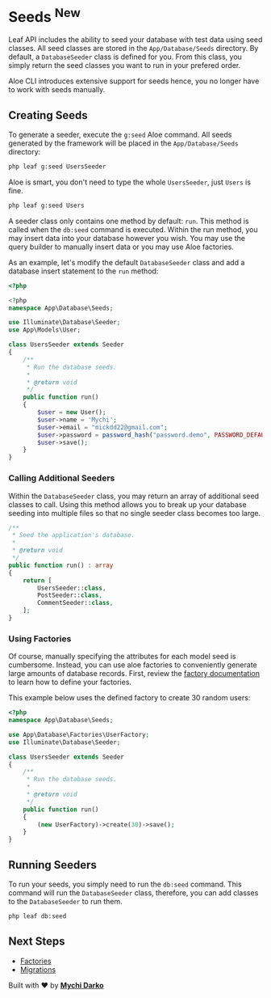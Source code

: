 # Seeds <sup class="new-tag-1">New</sup>

Leaf API includes the ability to seed your database with test data using seed classes. All seed classes are stored in the `App/Database/Seeds` directory. By default, a `DatabaseSeeder` class is defined for you. From this class, you simply return the seed classes you want to run in your prefered order.

<p class="alert -warning">
  Aloe CLI introduces extensive support for seeds hence, you no longer have to work with seeds manually.
</p>

## Creating Seeds

To generate a seeder, execute the `g:seed` Aloe command. All seeds generated by the framework will be placed in the `App/Database/Seeds` directory:

```sh
php leaf g:seed UsersSeeder
```

Aloe is smart, you don't need to type the whole `UsersSeeder`, just `Users` is fine.

```sh
php leaf g:seed Users
```

A seeder class only contains one method by default: `run`. This method is called when the `db:seed` command is executed. Within the run method, you may insert data into your database however you wish. You may use the query builder to manually insert data or you may use Aloe factories.

As an example, let's modify the default `DatabaseSeeder` class and add a database insert statement to the `run` method:

```php
<?php

<?php
namespace App\Database\Seeds;

use Illuminate\Database\Seeder;
use App\Models\User;

class UsersSeeder extends Seeder
{
    /**
     * Run the database seeds.
     *
     * @return void
     */
    public function run()
    {
        $user = new User();
        $user->name = 'Mychi';
        $user->email = "mickdd22@gmail.com";
        $user->password = password_hash("password.demo", PASSWORD_DEFAULT);
        $user->save();
    }
}
```

### Calling Additional Seeders

Within the `DatabaseSeeder` class, you may return an array of additional seed classes to call. Using this method allows you to break up your database seeding into multiple files so that no single seeder class becomes too large.

```php
/**
 * Seed the application's database.
 *
 * @return void
 */
public function run() : array
{
    return [
        UsersSeeder::class,
        PostSeeder::class,
        CommentSeeder::class,
    ];
}

```

### Using Factories

Of course, manually specifying the attributes for each model seed is cumbersome. Instead, you can use aloe factories to conveniently generate large amounts of database records. First, review the [factory documentation](/leaf-api/v/2.0/database/factories) to learn how to define your factories.

This example below uses the defined factory to create 30 random users:

```php
<?php
namespace App\Database\Seeds;

use App\Database\Factories\UserFactory;
use Illuminate\Database\Seeder;

class UsersSeeder extends Seeder
{
    /**
     * Run the database seeds.
     *
     * @return void
     */
    public function run()
    {
        (new UserFactory)->create(30)->save();
    }
}
```

## Running Seeders

To run your seeds, you simply need to run the `db:seed` command. This command will run the `DatabaseSeeder` class, therefore, you can add classes to the `DatabaseSeeder` to run them.

```sh
php leaf db:seed
```

## Next Steps

- [Factories](/leaf/v/2.4-beta/database/factories)
- [Migrations](/leaf-api/v/2.0/database/migrations)

Built with ❤ by [**Mychi Darko**](//mychi.netlify.app)
